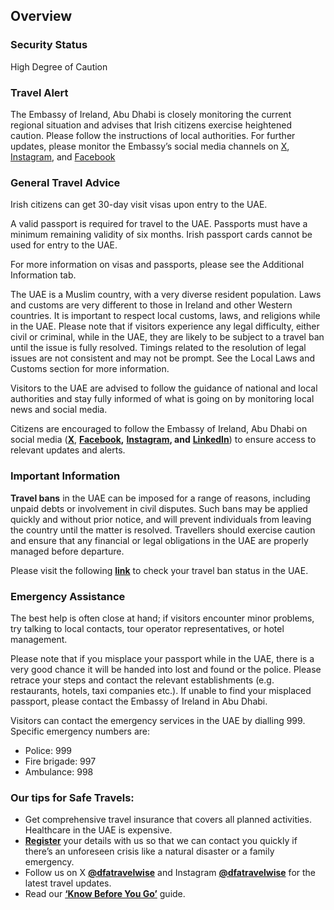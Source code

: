 ## Overview

### **Security Status**

High Degree of Caution

### **Travel Alert**

The Embassy of Ireland, Abu Dhabi is closely monitoring the current regional situation and advises that Irish citizens exercise heightened caution. Please follow the instructions of local authorities. For further updates, please monitor the Embassy’s social media channels on [X](https://x.com/IrelandEmbUAE), [Instagram](https://www.instagram.com/irelandembuae?igsh=bnRnYjQ0Mmt4OG50), and [Facebook](https://www.facebook.com/share/1Aek6yo4tR/?mibextid=wwXIfr)

### **General Travel Advice**

Irish citizens can get 30-day visit visas upon entry to the UAE.

A valid passport is required for travel to the UAE. Passports must have a minimum remaining validity of six months. Irish passport cards cannot be used for entry to the UAE.

For more information on visas and passports, please see the Additional Information tab.

The UAE is a Muslim country, with a very diverse resident population. Laws and customs are very different to those in Ireland and other Western countries. It is important to respect local customs, laws, and religions while in the UAE. Please note that if visitors experience any legal difficulty, either civil or criminal, while in the UAE, they are likely to be subject to a travel ban until the issue is fully resolved. Timings related to the resolution of legal issues are not consistent and may not be prompt. See the Local Laws and Customs section for more information.

Visitors to the UAE are advised to follow the guidance of national and local authorities and stay fully informed of what is going on by monitoring local news and social media.

Citizens are encouraged to follow the Embassy of Ireland, Abu Dhabi on social media ([**X**](https://x.com/IrelandEmbUAE), [**Facebook**](https://www.facebook.com/IrelandEmbUAE/)**,** [**Instagram**](https://www.google.ie/url?sa=t&rct=j&q=&esrc=s&source=web&cd=&ved=2ahUKEwiU7NrMpM2LAxUTQUEAHV2POlgQFnoECAoQAQ&url=https%3A%2F%2Fwww.instagram.com%2Firelandembuae%2F%3Fhl%3Den&usg=AOvVaw3lH1PDscX4yD-bMNp6pdBp&opi=89978449)**, and** [**LinkedIn**](https://www.linkedin.com/company/embassy-of-ireland-abu-dhabi?originalSubdomain=ae)) to ensure access to relevant updates and alerts.

### **Important Information**

**Travel bans** in the UAE can be imposed for a range of reasons, including unpaid debts or involvement in civil disputes. Such bans may be applied quickly and without prior notice, and will prevent individuals from leaving the country until the matter is resolved. Travellers should exercise caution and ensure that any financial or legal obligations in the UAE are properly managed before departure.

Please visit the following [**link**](https://u.ae/en/information-and-services/passports-and-traveling/preliminary-checks/check-if-you-have-a-travel-ban) to check your travel ban status in the UAE.

### **Emergency Assistance**

The best help is often close at hand; if visitors encounter minor problems, try talking to local contacts, tour operator representatives, or hotel management.

Please note that if you misplace your passport while in the UAE, there is a very good chance it will be handed into lost and found or the police. Please retrace your steps and contact the relevant establishments (e.g. restaurants, hotels, taxi companies etc.). If unable to find your misplaced passport, please contact the Embassy of Ireland in Abu Dhabi.

Visitors can contact the emergency services in the UAE by dialling 999. Specific emergency numbers are:

* Police: 999
* Fire brigade: 997
* Ambulance: 998

### **Our tips for Safe Travels:**

* Get comprehensive travel insurance that covers all planned activities. Healthcare in the UAE is expensive.
* [**Register**](https://www.ireland.ie/en/dfa/overseas-travel/citizens-registration/) your details with us so that we can contact you quickly if there’s an unforeseen crisis like a natural disaster or a family emergency.
* Follow us on X [**@dfatravelwise**](https://www.twitter.com/DFATravelWise) and Instagram [**@dfatravelwise**](https://www.instagram.com/dfatravelwise/) for the latest travel updates.
* Read our [**‘Know Before You Go’**](https://www.ireland.ie/en/dfa/overseas-travel/know-before-you-go/) guide.